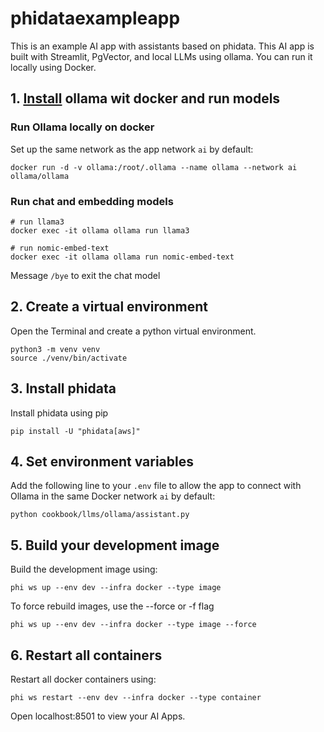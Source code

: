 # phidataexampleapp

This is an example AI app with assistants based on phidata. This AI app is built with Streamlit, PgVector, and local LLMs using ollama. You can run it locally using Docker.

## 1. [Install](https://hub.docker.com/r/ollama/ollama) ollama wit docker and run models

### Run Ollama locally on docker

Set up the same network as the app network `ai` by default:

```shell
docker run -d -v ollama:/root/.ollama --name ollama --network ai ollama/ollama
```

### Run chat and embedding models

```shell
# run llama3
docker exec -it ollama ollama run llama3

# run nomic-embed-text
docker exec -it ollama ollama run nomic-embed-text
```

Message `/bye` to exit the chat model

## 2. Create a virtual environment

Open the Terminal and create a python virtual environment.

```shell
python3 -m venv venv
source ./venv/bin/activate
```

## 3. Install phidata

Install phidata using pip

```shell
pip install -U "phidata[aws]"
```

## 4. Set environment variables

Add the following line to your `.env` file to allow the app to connect with Ollama in the same Docker network `ai` by default:

```shell
python cookbook/llms/ollama/assistant.py
```

## 5. Build your development image

Build the development image using:

```shell
phi ws up --env dev --infra docker --type image
```

To force rebuild images, use the --force or -f flag

```shell
phi ws up --env dev --infra docker --type image --force
```

## 6. Restart all containers

Restart all docker containers using:

```shell
phi ws restart --env dev --infra docker --type container
```

Open localhost:8501 to view your AI Apps.

